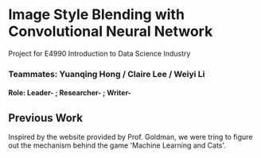 # Image Style Blending with Convolutional Neural Network
Project for E4990 Introduction to Data Science Industry
### Teammates: Yuanqing Hong / Claire Lee / Weiyi Li
#### Role: Leader-  ; Researcher-  ; Writer-

## Previous Work

Inspired by the website provided by Prof. Goldman, we were tring to figure out the mechanism behind the game 'Machine Learning and Cats'.

